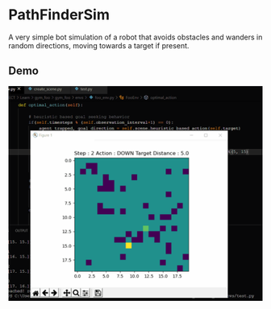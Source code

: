 # PathFinderSim
A very simple bot simulation of a robot that avoids obstacles and wanders in random directions, moving towards a target if present.

## Demo

![a very simple test of the environment](./basic_bot.gif)
